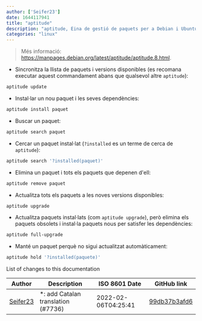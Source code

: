 ```yaml
---
author: ['Seifer23']
date: 1644117941
title: "aptitude"
description: "aptitude, Eina de gestió de paquets per a Debian i Ubuntu."
categories: "linux"
---
```

> Més informació: <https://manpages.debian.org/latest/aptitude/aptitude.8.html>.

- Sincronitza la llista de paquets i versions disponibles (es recomana executar aquest commandament abans que qualsevol altre `aptitude`):

```bash
aptitude update
```

- Instal·lar un nou paquet i les seves dependències:

```bash
aptitude install paquet
```

- Buscar un paquet:

```bash
aptitude search paquet
```

- Cercar un paquet instal·lat (`?installed` es un terme de cerca de `aptitude`):

```bash
aptitude search '?installed(paquet)'
```

- Elimina un paquet i tots els paquets que depenen d'ell:

```bash
aptitude remove paquet
```

- Actualitza tots els paquets a les noves versions disponibles:

```bash
aptitude upgrade
```

- Actualitza paquets instal·lats (com `aptitude upgrade`), però elimina els paquets obsolets i instal·la paquets nous per satisfer les dependències:

```bash
aptitude full-upgrade
```

- Manté un paquet perquè no sigui actualitzat automàticament:

```bash
aptitude hold '?installed(paquete)'
```
List of changes to this documentation


Author | Description | ISO 8601 Date | GitHub link
------|-----|-----|-----
[Seifer23](mailto:48915360+Seifer23@users.noreply.github.com) | *: add Catalan translation (#7736) | 2022-02-06T04:25:41 | [99db37b3afd6](https://github.com/tldr-pages/tldr/commit/99db37b3afd6dba836a6d94e4688601fdb3bac98)

